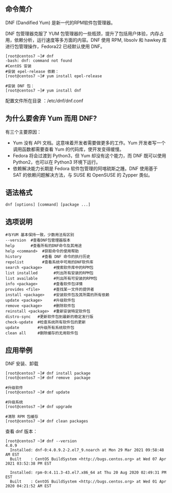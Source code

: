 ## 命令简介

DNF (Dandified Yum) 是新一代的RPM软件包管理器。

DNF 包管理器克服了 YUM 包管理器的一些瓶颈，提升了包括用户体验，内存占用，依赖分析，运行速度等多方面的内容。DNF 使用 RPM, libsolv 和 hawkey 库进行包管理操作，Fedora22 已经默认使用 DNF。

```
[root@centos7 ~]# dnf
-bash: dnf: command not found
#CentOS 安装
#安装 epel-release 依赖：
[root@centos7 ~]# yum install epel-release
 
#安装 DNF 包：
[root@centos7 ~]# yum install dnf
```

配置文件所在目录 ：/etc/dnf/dnf.conf

## 为什么要舍弃 Yum 而用 DNF?

有三个主要原因：

- Yum 没有 API 文档。这意味着开发者需要做更多的工作。Yum 开发者写一个调用函数都需要查看 Yum 的代码库，使开发变得缓慢。
- Fedora 将会过渡到 Python3，但 Yum 却没有这个能力，而 DNF 既可以使用 Python2，也可以在 Python3 环境下运行。
- 依赖解决能力长期是 Fedora 软件包管理的阿喀硫斯之踵。DNF 使用基于 SAT 的依赖问题解决方法，与 SUSE 和 OpenSUSE 的 Zypper 类似。

## 语法格式

```
dnf [options] [command] [package ...]
```

## 选项说明

```
#与YUM 基本保持一致，少数用法有区别
--version  #查看DNF包管理器版本
help       #查看所有的DNF命令及其用途
help <command>  #获取命令的使用帮助
history         #查看 DNF 命令的执行历史
repolist        #查看系统中可用的DNF软件库
search <package>     #搜索软件库中的RPM包
list installed       #列出所有安装的RPM包
list available       #列出所有可安装的RPM包
info <package>       #查看软件包详情
provides <file>      #查找某一文件的提供者
install <package>    #安装软件包及其所需的所有依赖
update <package>     #升级软件包
remove <package>     #删除软件包
reinstall <package>  #重新安装特定软件包
distro-sync   #更新软件包到最新的稳定发行版
check-update  #检查系统所有软件包的更新
update        #升级所有系统软件包
clean all     #删除缓存的无用软件包
```

## 应用举例

DNF 安装、卸载

```
[root@centos7 ~]# dnf install package
[root@centos7 ~]# dnf remove  package

#升级软件
[root@centos7 ~]# dnf update
 
#升级系统
[root@centos7 ~]# dnf upgrade
 
#清除 RPM 包缓存
[root@centos7 ~]# dnf clean packages
```

查看 dnf 版本：

```
[root@centos7 ~]# dnf --version
4.0.9
  Installed: dnf-0:4.0.9.2-2.el7_9.noarch at Mon 29 Mar 2021 09:58:48 AM EST
  Built    : CentOS BuildSystem <http://bugs.centos.org> at Wed 07 Apr 2021 03:52:38 PM EST

  Installed: rpm-0:4.11.3-43.el7.x86_64 at Thu 20 Aug 2020 02:49:31 PM EST
  Built    : CentOS BuildSystem <http://bugs.centos.org> at Wed 01 Apr 2020 04:21:52 AM EST
```